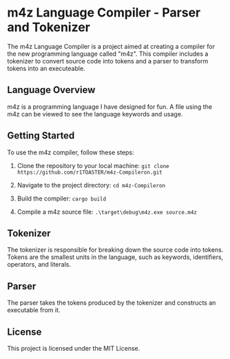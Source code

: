 # m4z Language Compiler - Parser and Tokenizer

The m4z Language Compiler is a project aimed at creating a compiler for the new programming language called "m4z". This compiler includes a tokenizer to convert source code into tokens and a parser to transform tokens into an executeable.

## Language Overview

m4z is a programming language I have designed for fun. A file using the m4z can be viewed to see the language keywords and usage.

## Getting Started

To use the m4z compiler, follow these steps:

1. Clone the repository to your local machine: `git clone https://github.com/r1TOASTER/m4z-Compileron.git`

2. Navigate to the project directory: `cd m4z-Compileron`

3. Build the compiler: `cargo build`

4. Compile a m4z source file: `.\target\debug\m4z.exe source.m4z`


## Tokenizer

The tokenizer is responsible for breaking down the source code into tokens. Tokens are the smallest units in the language, such as keywords, identifiers, operators, and literals.

## Parser

The parser takes the tokens produced by the tokenizer and constructs an executable from it.

## License

This project is licensed under the MIT License.